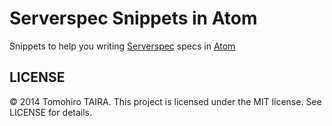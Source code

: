 Serverspec Snippets in Atom
================================================================================

Snippets to help you writing [Serverspec](http://serverspec.org) specs in
[Atom](http://atom.io)


LICENSE
--------------------------------------------------------------------------------

&copy; 2014 Tomohiro TAIRA.
This project is licensed under the MIT license.
See LICENSE for details.
